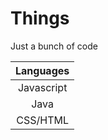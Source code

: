 # Things
Just a bunch of code 

| Languages    |
|:------------:|
| Javascript   |
| Java 	       |
| CSS/HTML     |
